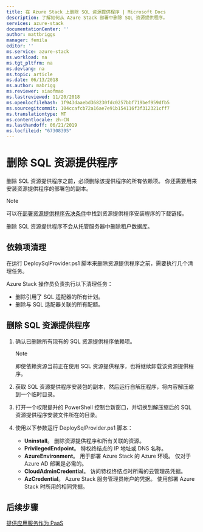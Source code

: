 ```yaml
---
title: 在 Azure Stack 上删除 SQL 资源提供程序 | Microsoft Docs
description: 了解如何从 Azure Stack 部署中删除 SQL 资源提供程序。
services: azure-stack
documentationCenter: ''
author: mattbriggs
manager: femila
editor: ''
ms.service: azure-stack
ms.workload: na
ms.tgt_pltfrm: na
ms.devlang: na
ms.topic: article
ms.date: 06/13/2018
ms.author: mabrigg
ms.reviewer: xiaofmao
ms.lastreviewed: 11/20/2018
ms.openlocfilehash: 1f943daaebd368230fdc0257bbf719bef959dfb5
ms.sourcegitcommit: 104ccafcb72a16ae7e91b154116f3f312321cff7
ms.translationtype: MT
ms.contentlocale: zh-CN
ms.lasthandoff: 06/21/2019
ms.locfileid: "67308395"
---
```

# <a name="remove-the-sql-resource-provider"></a>删除 SQL 资源提供程序

删除 SQL 资源提供程序之前，必须删除该提供程序的所有依赖项。 你还需要用来安装资源提供程序的部署包的副本。

> [!NOTE]
> 可以在[部署资源提供程序先决条件](./azure-stack-sql-resource-provider-deploy.md#prerequisites)中找到资源提供程序安装程序的下载链接。

删除 SQL 资源提供程序不会从托管服务器中删除租户数据库。

## <a name="dependency-cleanup"></a>依赖项清理

在运行 DeploySqlProvider.ps1 脚本来删除资源提供程序之前，需要执行几个清理任务。

Azure Stack 操作员负责执行以下清理任务：

* 删除引用了 SQL 适配器的所有计划。
* 删除与 SQL 适配器关联的所有配额。

## <a name="to-remove-the-sql-resource-provider"></a>删除 SQL 资源提供程序

1. 确认已删除所有现有的 SQL 资源提供程序依赖项。

   > [!NOTE]
   > 即使依赖资源当前正在使用 SQL 资源提供程序，也将继续卸载该资源提供程序。
  
2. 获取 SQL 资源提供程序安装包的副本，然后运行自解压程序，将内容解压缩到一个临时目录。

3. 打开一个权限提升的 PowerShell 控制台新窗口，并切换到解压缩后的 SQL 资源提供程序安装文件所在的目录。

4. 使用以下参数运行 DeploySqlProvider.ps1 脚本：

    * **Uninstall**。 删除资源提供程序和所有关联的资源。
    * **PrivilegedEndpoint**。 特权终结点的 IP 地址或 DNS 名称。
    * **AzureEnvironment**。 用于部署 Azure Stack 的 Azure 环境。 仅对于 Azure AD 部署是必需的。
    * **CloudAdminCredential**。 访问特权终结点时所需的云管理员凭据。
    * **AzCredential**。 Azure Stack 服务管理员帐户的凭据。 使用部署 Azure Stack 时所用的相同凭据。

## <a name="next-steps"></a>后续步骤

[提供应用服务作为 PaaS](azure-stack-app-service-overview.md)
